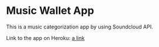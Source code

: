 # Music Wallet App
This is a music categorization app by using Soundcloud API.

Link to the app on Heroku: [a link](http://thawing-citadel-7864.herokuapp.com/)